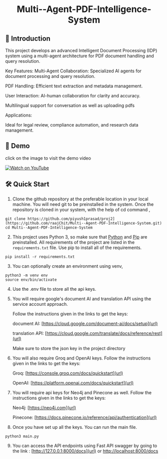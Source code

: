 

<h1 align="center">
  Multi--Agent-PDF-Intelligence-System
</h1>


## 📖 Introduction 

This project develops an advanced Intelligent Document Processing (IDP) system using a multi-agent architecture for PDF document handling and query resolution.

Key Features:
Multi-Agent Collaboration: Specialized AI agents for document processing and query resolution.

PDF Handling: Efficient text extraction and metadata management.

User Interaction: AI-human collaboration for clarity and accuracy.

Multilingual support for conversation as well as uploading pdfs

Applications:

Ideal for legal review, compliance automation, and research data management.

## 🚀 Demo
click on the image to visit the demo video

[![Watch on YouTube](https://img.youtube.com/vi/oMpKkhVB0Eo/hqdefault.jpg)](https://www.youtube.com/watch?v=oMpKkhVB0Eo&t=1s)



## 🛠️ Quick Start 
1. Clone the github repository at the preferable location in your local machine. You will need git to be preinstalled in the system. Once the repository is cloned in your system, with the help of cd command ,
```
git clone https://github.com/piyush1prasad/proj2](https://github.com/raajChit/Multi--Agent-PDF-Intelligence-System.git)
cd Multi--Agent-PDF-Intelligence-System
```

2. This project uses Python 3, so make sure that [Python](https://www.python.org/downloads/) and [Pip](https://pip.pypa.io/en/stable/installation/) are preinstalled. All requirements of the project are listed in the ```requirements.txt``` file. Use pip to install all of the requirements.
```
pip install -r requirements.txt
```

3. You can optionally create an environment using venv,
```
python3 -m venv env
source env/bin/activate 
```
4. Use the .env file to store all the api keys.
   
5. You will require google's document AI and translation API using the service account approach.

   Follow the instructions given in the links to get the keys:

   document AI: [https://cloud.google.com/document-ai/docs/setup](url)

   translation API: [https://cloud.google.com/translate/docs/reference/rest](url)

   Make sure to store the json key in the project directory

6. You will also require Groq and OpenAI keys.
   Follow the instructions given in the links to get the keys:
   
   Groq: [https://console.groq.com/docs/quickstart](url)
   
   OpenAI: [https://platform.openai.com/docs/quickstart](url)

7. You will require api keys for Neo4j and Pinecone as well.
   Follow the instructions given in the links to get the keys:

   Neo4j: [https://neo4j.com](url)

   Pinecone: [https://docs.pinecone.io/reference/api/authentication](url)
    
   
   
8. Once you have set up all the keys. You can run the main file.
```
python3 main.py 
```
9. You can access the API endpoints using Fast API swagger by going to the link : [http://127.0.0.1:8000/docs](url) or [http://localhost:8000/docs](url)










